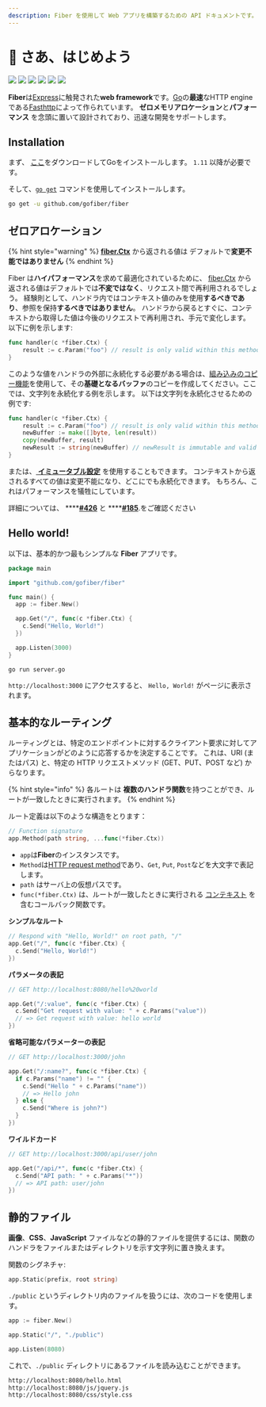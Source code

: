 ```yaml
---
description: Fiber を使用して Web アプリを構築するための API ドキュメントです。
---
```


# 📖 さあ、はじめよう

[![](https://img.shields.io/github/release/gofiber/fiber?style=flat-square)](https://github.com/gofiber/fiber/releases) [![](https://img.shields.io/badge/go.dev-007d9c?logo=go&logoColor=white&style=flat-square)](https://pkg.go.dev/github.com/gofiber/fiber?tab=doc) [![](https://goreportcard.com/badge/github.com/gofiber/fiber?style=flat-square)](https://goreportcard.com/report/github.com/gofiber/fiber) [![](https://img.shields.io/badge/coverage-91%25-brightgreen?style=flat-square)](https://gocover.io/github.com/gofiber/fiber) [![](https://img.shields.io/github/workflow/status/gofiber/fiber/Test?label=tests&style=flat-square)](https://github.com/gofiber/fiber/actions?query=workflow%3ATest) [![](https://img.shields.io/github/workflow/status/gofiber/fiber/Gosec?label=gosec&style=flat-square)](https://github.com/gofiber/fiber/actions?query=workflow%3AGosec)

**Fiber**は[Express](https://github.com/expressjs/express)に触発された**web framework**です。[Go](https://golang.org/doc/)の**最速**なHTTP engineである[Fasthttp](https://github.com/valyala/fasthttp)によって作られています。 **ゼロメモリアロケーション**と**パフォーマンス** を念頭に置いて設計されており、迅速な開発をサポートします。

## Installation

まず、 [ここ](https://golang.org/dl/)をダウンロードしてGoをインストールします。 `1.11` 以降が必要です。

そして、[`go get`](https://golang.org/cmd/go/#hdr-Add_dependencies_to_current_module_and_install_them) コマンドを使用してインストールします。

```bash
go get -u github.com/gofiber/fiber
```

## ゼロアロケーション

{% hint style="warning" %}
[**fiber.Ctx**](context.md) から返される値は デフォルトで**変更不能ではありません**
{% endhint %}

Fiber は**ハイパフォーマンス**を求めて最適化されているために、 [fiber.Ctx</strong>](context.md) から返される値はデフォルトでは**不変ではなく**、リクエスト間で再利用されるでしょう。 経験則として、ハンドラ内ではコンテキスト値のみを使用**するべきであり**、参照を保持**するべきではありません**。 ハンドラから戻るとすぐに、コンテキストから取得した値は今後のリクエストで再利用され、手元で変化します。 以下に例を示します:

```go
func handler(c *fiber.Ctx) {
    result := c.Param("foo") // result is only valid within this method
}
```

このような値をハンドラの外部に永続化する必要がある場合は、[組み込みのコピー機能](https://golang.org/pkg/builtin/#copy)を使用して、その**基礎となるバッファ**のコピーを作成してください。ここでは、文字列を永続化する例を示します。 以下は文字列を永続化させるための例です:

```go
func handler(c *fiber.Ctx) {
    result := c.Param("foo") // result is only valid within this method
    newBuffer := make([]byte, len(result))
    copy(newBuffer, result)
    newResult := string(newBuffer) // newResult is immutable and valid forever
}
```

または、[ **イミュータブル設定**](application.md#settings) を使用することもできます。 コンテキストから返されるすべての値は変更不能になり、どこにでも永続化できます。 もちろん、これはパフォーマンスを犠牲にしています。

詳細については、 ****[**\#426**](https://github.com/gofiber/fiber/issues/426) と ****[**\#185**](https://github.com/gofiber/fiber/issues/185).をご確認ください

## Hello world!

以下は、基本的かつ最もシンプルな **Fiber** アプリです。

```go
package main

import "github.com/gofiber/fiber"

func main() {
  app := fiber.New()

  app.Get("/", func(c *fiber.Ctx) {
    c.Send("Hello, World!")
  })

  app.Listen(3000)
}
```

```text
go run server.go
```

`http://localhost:3000` にアクセスすると、 `Hello, World!` がページに表示されます。

## 基本的なルーティング

ルーティングとは、特定のエンドポイントに対するクライアント要求に対してアプリケーションがどのように応答するかを決定することです。 これは、URI \(またはパス) と、特定の HTTP リクエストメソッド \(GET、PUT、POST など) からなります。

{% hint style="info" %}
各ルートは **複数のハンドラ関数**を持つことができ、ルートが一致したときに実行されます。
{% endhint %}

ルート定義は以下のような構造をとります：

```go
// Function signature
app.Method(path string, ...func(*fiber.Ctx))
```

* `app`は**Fiber**のインスタンスです。
* `Method`は[HTTP request method](https://fiber.wiki/application#methods)であり、`Get`, `Put`, `Post`などを大文字で表記します。
* `path` はサーバ上の仮想パスです。
* `func(*fiber.Ctx)` は、ルートが一致したときに実行される [コンテキスト](https://fiber.wiki/context) を含むコールバック関数です。

**シンプルなルート**

```go
// Respond with "Hello, World!" on root path, "/"
app.Get("/", func(c *fiber.Ctx) {
  c.Send("Hello, World!")
})
```

**パラメータの表記**

```go
// GET http://localhost:8080/hello%20world

app.Get("/:value", func(c *fiber.Ctx) {
  c.Send("Get request with value: " + c.Params("value"))
  // => Get request with value: hello world
})
```

**省略可能なパラメーターの表記**

```go
// GET http://localhost:3000/john

app.Get("/:name?", func(c *fiber.Ctx) {
  if c.Params("name") != "" {
    c.Send("Hello " + c.Params("name"))
    // => Hello john
  } else {
    c.Send("Where is john?")
  }
})
```

**ワイルドカード**

```go
// GET http://localhost:3000/api/user/john

app.Get("/api/*", func(c *fiber.Ctx) {
  c.Send("API path: " + c.Params("*"))
  // => API path: user/john
})
```

## 静的ファイル

**画像**、**CSS**、**JavaScript** ファイルなどの静的ファイルを提供するには、関数のハンドラをファイルまたはディレクトリを示す文字列に置き換えます。

関数のシグネチャ:

```go
app.Static(prefix, root string)
```

`./public` というディレクトリ内のファイルを扱うには、次のコードを使用します。

```go
app := fiber.New()

app.Static("/", "./public") 

app.Listen(8080)
```

これで、`./public` ディレクトリにあるファイルを読み込むことができます。

```bash
http://localhost:8080/hello.html
http://localhost:8080/js/jquery.js
http://localhost:8080/css/style.css
```

